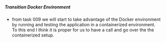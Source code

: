 ##### Transition Docker Environment

- from task 009 we will start to take advantage of the Docker environment by running and testing the application in a containerized environment. To this end I think it is proper for us to have a call and go over the the containerized setup.
